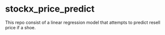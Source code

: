 # stockx_price_predict
This repo consist of a linear regression model that attempts to predict resell price if a shoe. 
